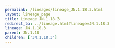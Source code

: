 ```yaml
---
permalink: /lineages/lineage_JN.1.18.3.html
layout: lineage_page
title: Lineage JN.1.18.3
redirect_to: ../lineage.html?lineage=JN.1.18.3
lineage: JN.1.18.3
parent: JN.1.18
children: ['JN.1.18.3']
---
```

